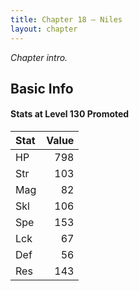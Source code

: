 ```yaml
---
title: Chapter 18 — Niles
layout: chapter
---
```


_Chapter intro._

## Basic Info

#### Stats at Level 130 Promoted

| Stat | Value |
| :--- | ----: |
| HP   |   798 |
| Str  |   103 |
| Mag  |    82 |
| Skl  |   106 |
| Spe  |   153 |
| Lck  |    67 |
| Def  |    56 |
| Res  |   143 |

